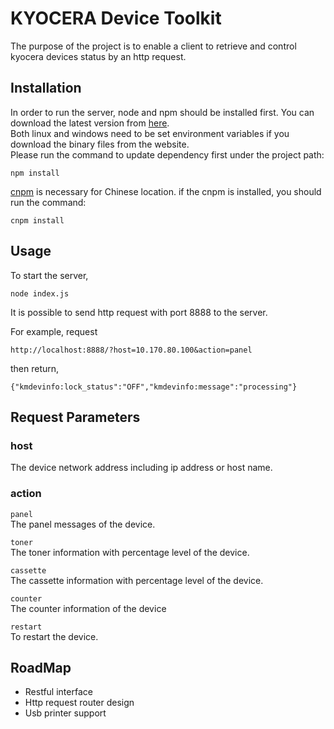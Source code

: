 KYOCERA Device Toolkit
======================
The purpose of the project is to enable a client to retrieve and control kyocera devices status by an http request.


## Installation
In order to run the server, node and npm should be installed first.
You can download the latest version from [here](https://nodejs.org/en/download/).   
Both linux and windows need to be set environment variables if you download the binary files from the website.  
Please run the command to update dependency first under the project path:
```
npm install
```

[cnpm](http://npm.taobao.org/) is necessary for Chinese location.
if the cnpm is installed, you should run the command:
```
cnpm install
```


## Usage
To start the server,
```
node index.js
```
It is possible to send http request with port 8888 to the server.

For example, request
```
http://localhost:8888/?host=10.170.80.100&action=panel
```
then return,
```
{"kmdevinfo:lock_status":"OFF","kmdevinfo:message":"processing"}
```


## Request Parameters
### host

The device network address including ip address or host name.

### action
 `panel`  
  The panel messages of the device.
  
`toner`  
The toner information with percentage level of the device.

 `cassette`  
 The cassette information with percentage level of the device.
 
 `counter`  
 The counter information of the device
 
 `restart`  
To restart the device.


## RoadMap
- Restful interface
- Http request router design
- Usb printer support
 

